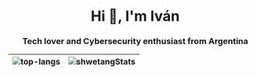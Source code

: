 
<h1 align="center">Hi 👋, I'm Iván</h1>
<h3 align="center">Tech lover and Cybersecurity enthusiast from Argentina</h3>



 
| <img src="https://github-readme-stats.vercel.app/api/top-langs/?username=1arlz&layout=compact&theme=synthwave" alt="top-langs" /> | <img src="https://github-readme-stats.vercel.app/api?username=1arlz&theme=synthwave&show_icons=true" alt="shwetangStats" /> |
|------------------------------------------------------------------------------------------------------------------------------------|-----------------------------------------------------------------------------------------------------------------------------------------------------|

